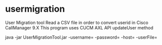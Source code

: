 usermigration
=============

User Migration tool
Read a CSV file in order to convert userid in Cisco CallManager 9.X
This program uses CUCM AXL API updateUser method

java -jar UserMigrationTool.jar -username=<CUCM Admin user> -password=<CUCM Admin password> -host=<CUCM IP Address> -userFile=<CSV file>
